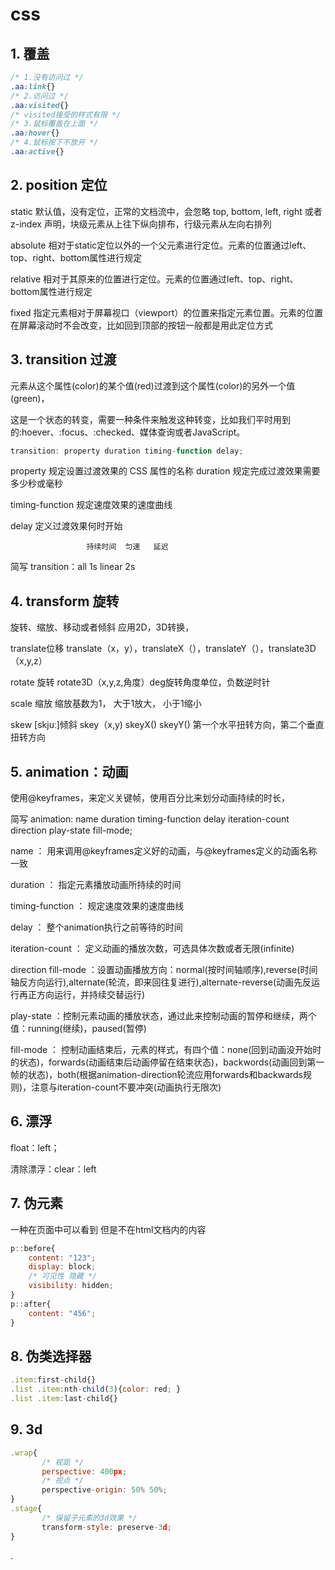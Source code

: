#  css
## 1. 覆盖
```css
/* 1.没有访问过 */
.aa:link{}
/* 2.访问过 */
.aa:visited{}
/* visited接受的样式有限 */
/* 3.鼠标覆盖在上面 */
.aa:hover{}
/* 4.鼠标按下不放开 */
.aa:active{}
```
## 2. position    定位
static  默认值，没有定位，正常的文档流中，会忽略 top, bottom, left, right 或者 z-index 声明，块级元素从上往下纵向排布，⾏级元素从左向右排列

absolute	相对于static定位以外的一个父元素进行定位。元素的位置通过left、top、right、bottom属性进行规定

relative  相对于其原来的位置进行定位。元素的位置通过left、top、right、bottom属性进行规定

fixed  指定元素相对于屏幕视⼝（viewport）的位置来指定元素位置。元素的位置在屏幕滚动时不会改变，⽐如回到顶部的按钮⼀般都是⽤此定位⽅式

## 3. transition    过渡
元素从这个属性(color)的某个值(red)过渡到这个属性(color)的另外一个值(green)，

这是一个状态的转变，需要一种条件来触发这种转变，比如我们平时用到的:hoever、:focus、:checked、媒体查询或者JavaScript。

```javascript
transition: property duration timing-function delay;
```
property 规定设置过渡效果的 CSS 属性的名称
duration 规定完成过渡效果需要多少秒或毫秒

timing-function 规定速度效果的速度曲线

delay  定义过渡效果何时开始

                     持续时间  匀速   延迟

简写 transition：all 1s linear 2s

## 4. transform 旋转
旋转、缩放、移动或者倾斜 应用2D，3D转换，

translate位移  translate（x，y），translateX（），translateY（），translate3D（x,y,z）

rotate 旋转  rotate3D（x,y,z,角度）deg旋转角度单位，负数逆时针

scale 缩放 缩放基数为1， 大于1放大， 小于1缩小

skew [skjuː]倾斜 skey（x,y) skeyX() skeyY() 第一个水平扭转方向，第二个垂直扭转方向

## 5. animation：动画
使用@keyframes，来定义关键帧，使用百分比来划分动画持续的时长，

简写 animation: name duration timing-function delay iteration-count direction play-state fill-mode;

name ： 用来调用@keyframes定义好的动画，与@keyframes定义的动画名称一致

duration ： 指定元素播放动画所持续的时间

timing-function ： 规定速度效果的速度曲线

delay ： 整个animation执行之前等待的时间

iteration-count ： 定义动画的播放次数，可选具体次数或者无限(infinite)

direction fill-mode ：设置动画播放方向：normal(按时间轴顺序),reverse(时间轴反方向运行),alternate(轮流，即来回往复进行),alternate-reverse(动画先反运行再正方向运行，并持续交替运行)

play-state ：控制元素动画的播放状态，通过此来控制动画的暂停和继续，两个值：running(继续)，paused(暂停)

fill-mode ： 控制动画结束后，元素的样式，有四个值：none(回到动画没开始时的状态)，forwards(动画结束后动画停留在结束状态)，backwords(动画回到第一帧的状态)，both(根据animation-direction轮流应用forwards和backwards规则)，注意与iteration-count不要冲突(动画执行无限次)

## 6. 漂浮
float：left；

清除漂浮：clear：left

## 7. 伪元素
一种在页面中可以看到 但是不在html文档内的内容

```javascript
p::before{
    content: "123";
    display: block;
    /* 可见性 隐藏 */
    visibility: hidden;
}
p::after{
    content: "456";
}   
```
## 8. 伪类选择器
```javascript
.item:first-child{}
.list .item:nth-child(3){color: red; }
.list .item:last-child{}
```
## 9. 3d
```javascript
.wrap{
       /* 视距 */
       perspective: 400px;
       /* 视点 */
       perspective-origin: 50% 50%;
}
.stage{
       /* 保留子元素的3d效果 */
       transform-style: preserve-3d;
}
```






















.

